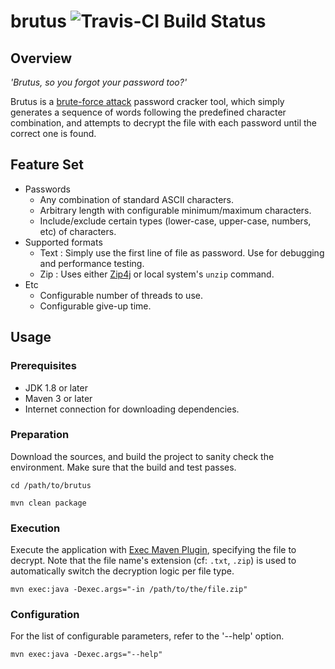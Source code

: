 # brutus ![Travis-CI Build Status](https://travis-ci.org/after-the-sunrise/brutus.svg?branch=master)

## Overview

*'Brutus, so you forgot your password too?'*

Brutus is a [brute-force attack](https://en.wikipedia.org/wiki/Brute-force_attack) password cracker tool, 
which simply generates a sequence of words following the predefined character combination, 
and attempts to decrypt the file with each password until the correct one is found.


## Feature Set
* Passwords
  * Any combination of standard ASCII characters.
  * Arbitrary length with configurable minimum/maximum characters.
  * Include/exclude certain types (lower-case, upper-case, numbers, etc) of characters.
* Supported formats
  * Text : Simply use the first line of file as password. Use for debugging and performance testing.
  * Zip : Uses either [Zip4j](http://www.lingala.net/zip4j/) or local system's `unzip` command.
* Etc
  * Configurable number of threads to use.
  * Configurable give-up time.


## Usage

### Prerequisites
  * JDK 1.8 or later
  * Maven 3 or later
  * Internet connection for downloading dependencies.

### Preparation

Download the sources, and build the project to sanity check the environment. 
Make sure that the build and test passes.

```
cd /path/to/brutus

mvn clean package
```

### Execution

Execute the application with [Exec Maven Plugin](http://www.mojohaus.org/exec-maven-plugin/), 
specifying the file to decrypt. Note that the file name's extension (cf: `.txt`, `.zip`) 
is used to automatically switch the decryption logic per file type.

```
mvn exec:java -Dexec.args="-in /path/to/the/file.zip"
```

### Configuration

For the list of configurable parameters, refer to the '--help' option.

```
mvn exec:java -Dexec.args="--help"
```
